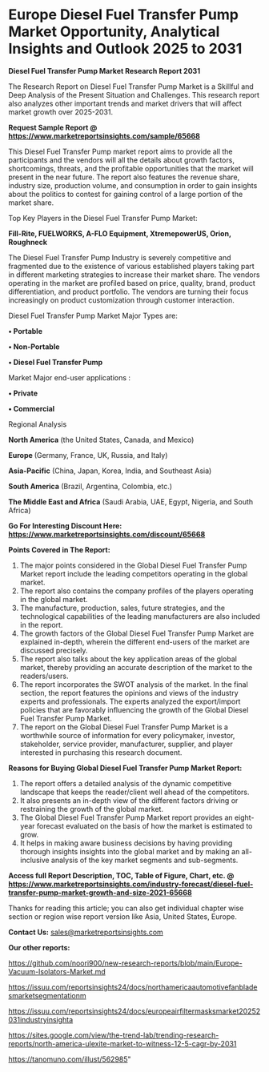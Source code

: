 # Europe Diesel Fuel Transfer Pump Market Opportunity, Analytical Insights and Outlook 2025 to 2031

<strong>Diesel Fuel Transfer Pump Market Research Report 2031</strong>

The Research Report on Diesel Fuel Transfer Pump Market is a Skillful and Deep Analysis of the Present Situation and Challenges. This research report also analyzes other important trends and market drivers that will affect market growth over 2025-2031.

<strong>Request Sample Report @ <a href=https://www.marketreportsinsights.com/sample/65668>https://www.marketreportsinsights.com/sample/65668</a></strong>

This Diesel Fuel Transfer Pump market report aims to provide all the participants and the vendors will all the details about growth factors, shortcomings, threats, and the profitable opportunities that the market will present in the near future. The report also features the revenue share, industry size, production volume, and consumption in order to gain insights about the politics to contest for gaining control of a large portion of the market share.

Top Key Players in the Diesel Fuel Transfer Pump Market:

<strong>Fill-Rite, FUELWORKS, A-FLO Equipment, XtremepowerUS, Orion, Roughneck</strong>

The Diesel Fuel Transfer Pump Industry is severely competitive and fragmented due to the existence of various established players taking part in different marketing strategies to increase their market share. The vendors operating in the market are profiled based on price, quality, brand, product differentiation, and product portfolio. The vendors are turning their focus increasingly on product customization through customer interaction.

Diesel Fuel Transfer Pump Market Major Types are:

<strong>• Portable

• Non-Portable

• Diesel Fuel Transfer Pump</strong>

Market Major end-user applications :

<strong>• Private

• Commercial</strong>

Regional Analysis

</u><strong><b>North America</b></strong> (the United States, Canada, and Mexico)

<strong><b>Europe </b></strong>(Germany, France, UK, Russia, and Italy)

<strong><b>Asia-Pacific</b></strong> (China, Japan, Korea, India, and Southeast Asia)

<strong><b>South America</b></strong> (Brazil, Argentina, Colombia, etc.)

<strong><b>The Middle East and Africa</b></strong> (Saudi Arabia, UAE, Egypt, Nigeria, and South Africa)

<strong>Go For Interesting Discount Here: <a href=https://www.marketreportsinsights.com/discount/65668>https://www.marketreportsinsights.com/discount/65668</a></strong>

<strong>Points Covered in The Report:</strong>
<ol>
  <li>The major points considered in the Global Diesel Fuel Transfer Pump Market report include the leading competitors operating in the global market.</li>
  <li>The report also contains the company profiles of the players operating in the global market.</li>
  <li>The manufacture, production, sales, future strategies, and the technological capabilities of the leading manufacturers are also included in the report.</li>
  <li>The growth factors of the Global Diesel Fuel Transfer Pump Market are explained in-depth, wherein the different end-users of the market are discussed precisely.</li>
  <li>The report also talks about the key application areas of the global market, thereby providing an accurate description of the market to the readers/users.</li>
  <li>The report incorporates the SWOT analysis of the market. In the final section, the report features the opinions and views of the industry experts and professionals. The experts analyzed the export/import policies that are favorably influencing the growth of the Global Diesel Fuel Transfer Pump Market.</li>
  <li>The report on the Global Diesel Fuel Transfer Pump Market is a worthwhile source of information for every policymaker, investor, stakeholder, service provider, manufacturer, supplier, and player interested in purchasing this research document.</li>
</ol>
<strong>Reasons for Buying Global Diesel Fuel Transfer Pump Market Report:</strong>

<ol>
  <li>The report offers a detailed analysis of the dynamic competitive landscape that keeps the reader/client well ahead of the competitors.</li>
  <li>It also presents an in-depth view of the different factors driving or restraining the growth of the global market.</li>
  <li>The Global Diesel Fuel Transfer Pump Market report provides an eight-year forecast evaluated on the basis of how the market is estimated to grow.</li>
  <li>It helps in making aware business decisions by having providing thorough insights insights into the global market and by making an all-inclusive analysis of the key market segments and sub-segments.</li>
</ol>
<strong>Access full Report Description, TOC, Table of Figure, Chart, etc. @ <a href=https://www.marketreportsinsights.com/industry-forecast/diesel-fuel-transfer-pump-market-growth-and-size-2021-65668>https://www.marketreportsinsights.com/industry-forecast/diesel-fuel-transfer-pump-market-growth-and-size-2021-65668</a></strong>


Thanks for reading this article; you can also get individual chapter wise section or region wise report version like Asia, United States, Europe.

<strong>Contact Us:</strong>
sales@marketreportsinsights.com

<strong>Our other reports:</strong>

<a href=https://github.com/noori900/new-research-reports/blob/main/Europe-Vacuum-Isolators-Market.md>https://github.com/noori900/new-research-reports/blob/main/Europe-Vacuum-Isolators-Market.md</a>

<a href=https://issuu.com/reportsinsights24/docs/northamericaautomotivefanbladesmarketsegmentationm>https://issuu.com/reportsinsights24/docs/northamericaautomotivefanbladesmarketsegmentationm</a>

<a href=https://issuu.com/reportsinsights24/docs/europeairfiltermasksmarket20252031industryinsighta>https://issuu.com/reportsinsights24/docs/europeairfiltermasksmarket20252031industryinsighta</a>

<a href=https://sites.google.com/view/the-trend-lab/trending-research-reports/north-america-ulexite-market-to-witness-12-5-cagr-by-2031>https://sites.google.com/view/the-trend-lab/trending-research-reports/north-america-ulexite-market-to-witness-12-5-cagr-by-2031</a>

<a href=https://tanomuno.com/illust/562985>https://tanomuno.com/illust/562985</a>"
